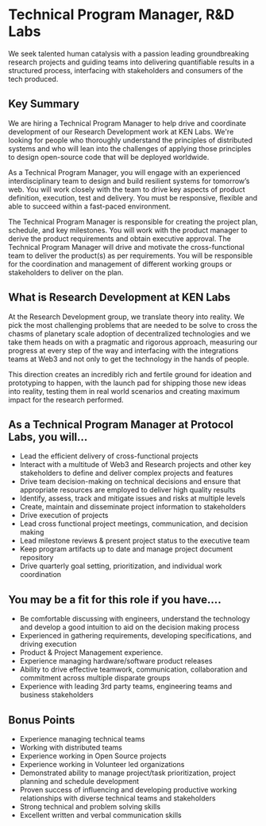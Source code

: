 # Technical Program Manager, R&D Labs

We seek talented human catalysis with a passion leading groundbreaking research projects and guiding teams into delivering quantifiable results in a structured process, interfacing with stakeholders and consumers of the tech produced.

## Key Summary
We are hiring a Technical Program Manager to help drive and coordinate development of our Research Development work at KEN Labs. We're looking for people who thoroughly understand the principles of distributed systems and who will lean into the challenges of applying those principles to design open-source code that will be deployed worldwide.

As a Technical Program Manager, you will engage with an experienced interdisciplinary team to design and build resilient systems for tomorrow’s web. You will work closely with the team to drive key aspects of product definition, execution, test and delivery. You must be responsive, flexible and able to succeed within a fast-paced environment.

The Technical Program Manager is responsible for creating the project plan, schedule, and key milestones. You will work with the product manager to derive the product requirements and obtain executive approval. The Technical Program Manager will drive and motivate the cross-functional team to deliver the product(s) as per requirements. You will be responsible for the coordination and management of different working groups or stakeholders to deliver on the plan.

## What is Research Development at KEN Labs
At the Research Development group, we translate theory into reality. We pick the most challenging problems that are needed to be solve to cross the chasms of planetary scale adoption of decentralized technologies and we take them heads on with a pragmatic and rigorous approach, measuring our progress at every step of the way and interfacing with the integrations teams at Web3 and not only to get the technology in the hands of people.

This direction creates an incredibly rich and fertile ground for ideation and prototyping to happen, with the launch pad for shipping those new ideas into reality, testing them in real world scenarios and creating maximum impact for the research performed.

## As a Technical Program Manager at Protocol Labs, you will...
* Lead the efficient delivery of cross-functional projects   
* Interact with a multitude of Web3 and Research projects and other key stakeholders to define and deliver complex projects and features
* Drive team decision-making on technical decisions and ensure that appropriate resources are employed to deliver high quality results
* Identify, assess, track and mitigate issues and risks at multiple levels
* Create, maintain and disseminate project information to stakeholders
* Drive execution of projects
* Lead cross functional project meetings, communication, and decision making
* Lead milestone reviews & present project status to the executive team
* Keep program artifacts up to date and manage project document repository
* Drive quarterly goal setting, prioritization, and individual work coordination

## You may be a fit for this role if you have....
* Be comfortable discussing with engineers, understand the technology and develop a good intuition to aid on the decision making process
* Experienced in gathering requirements, developing specifications, and driving execution
* Product & Project Management experience.
* Experience managing hardware/software product releases
* Ability to drive effective teamwork, communication, collaboration and commitment across multiple disparate groups
* Experience with leading 3rd party teams, engineering teams and business stakeholders

## Bonus Points
* Experience managing technical teams
* Working with distributed teams
* Experience working in Open Source projects
* Experience working in Volunteer led organizations
* Demonstrated ability to manage project/task prioritization, project planning and schedule development
* Proven success of influencing and developing productive working relationships with diverse technical teams and stakeholders
* Strong technical and problem solving skills
* Excellent written and verbal communication skills